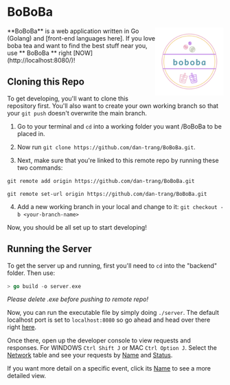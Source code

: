 # BoBoBa
<img align="right" width="159px" src="https://raw.githubusercontent.com/dan-trang/MyFiles/main/boboba_logo.jpg">
**BoBoBa** is a web application written in Go (Golang) and [front-end languages here]. If you love boba tea and want to find the best stuff near you, use ** BoBoBa ** right [NOW](http://localhost:8080/)!

## Cloning this Repo

To get developing, you'll want to clone this repository first. You'll also want to create your own working branch so that your `git push` doesn't overwrite the main branch.

1. Go to your terminal and `cd` into a working folder you want /BoBoBa to be placed in. 

2. Now run `git clone https://github.com/dan-trang/BoBoBa.git`.

3. Next, make sure that you're linked to this remote repo by running these two commands:
```
git remote add origin https://github.com/dan-trang/BoBoBa.git
```
```
git remote set-url origin https://github.com/dan-trang/BoBoBa.git
```
4. Add a new working branch in your local and change to it: `git checkout -b <your-branch-name>`

Now, you should be all set up to start developing!

## Running the Server

To get the server up and running, first you'll need to `cd` into the "backend" folder. Then use:


```go
> go build -o server.exe
```
*Please delete .exe before pushing to remote repo!*

Now, you can run the executable file by simply doing `./server`. The default localhost port is set to `localhost:8080` so go ahead and head over there right [here](http://localhost:8080). 

Once there, open up the developer console to view requests and responses. For WINDOWS `Ctrl Shift J` or MAC `Ctrl Option J`. Select the <u>Network</u> table and see your requests by <u>Name</u> and <u>Status</u>.

If you want more detail on a specific event, click its <u>Name</u> to see a more detailed view.




